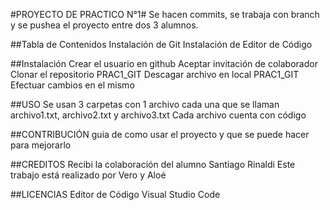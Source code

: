 #PROYECTO DE PRACTICO N°1#
Se hacen commits, se trabaja con branch y se pushea el proyecto entre dos 3 alumnos.

##Tabla de Contenidos
Instalación de Git
Instalación de Editor de Código


##Instalación
Crear el usuario en github
Aceptar invitación de colaborador
Clonar el repositorio PRAC1_GIT 
Descagar archivo en local PRAC1_GIT
Efectuar cambios en el mismo

##USO
Se usan 3 carpetas con 1 archivo cada una que se llaman archivo1.txt, archivo2.txt y archivo3.txt
Cada archivo cuenta con código 

##CONTRIBUCIÓN
guia de como usar el proyecto y que se puede hacer para mejorarlo

##CREDITOS
Recibi la colaboración del alumno Santiago Rinaldi
Este trabajo está realizado por Vero y Aloé

##LICENCIAS
Editor de Código Visual Studio Code
